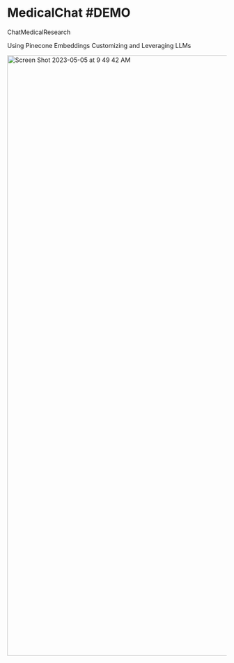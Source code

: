 # MedicalChat #DEMO
ChatMedicalResearch

Using Pinecone Embeddings Customizing and Leveraging LLMs



<img width="1381" alt="Screen Shot 2023-05-05 at 9 49 42 AM" src="https://user-images.githubusercontent.com/37137862/236518762-9af1b1df-2b17-4fda-be8e-7b45a7c39bc1.png">
